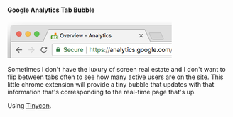 #### Google Analytics Tab Bubble

![Preview](preview.png)

Sometimes I don't have the luxury of screen real estate and I don't want to flip between tabs often to see how many active users are on the site. This little chrome extension will provide a tiny bubble that updates with that information that's corresponding to the real-time page that's up.

Using [Tinycon](https://github.com/tommoor/tinycon).
